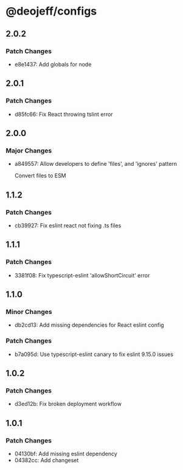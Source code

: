 # @deojeff/configs

## 2.0.2

### Patch Changes

- e8e1437: Add globals for node

## 2.0.1

### Patch Changes

- d85fc66: Fix React throwing tslint error

## 2.0.0

### Major Changes

- a849557: Allow developers to define 'files', and 'ignores' pattern

  Convert files to ESM

## 1.1.2

### Patch Changes

- cb39927: Fix eslint react not fixing .ts files

## 1.1.1

### Patch Changes

- 3381f08: Fix typescript-eslint 'allowShortCircuit' error

## 1.1.0

### Minor Changes

- db2cd13: Add missing dependencies for React eslint config

### Patch Changes

- b7a095d: Use typescript-eslint canary to fix eslint 9.15.0 issues

## 1.0.2

### Patch Changes

- d3ed12b: Fix broken deployment workflow

## 1.0.1

### Patch Changes

- 04130bf: Add missing eslint dependency
- 04382cc: Add changeset
